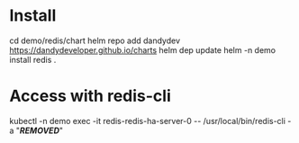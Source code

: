 # Install

cd demo/redis/chart
helm repo add dandydev https://dandydeveloper.github.io/charts
helm dep update
helm -n demo install redis .

# Access with redis-cli
kubectl -n demo exec -it redis-redis-ha-server-0 -- /usr/local/bin/redis-cli -a "***REMOVED***"

